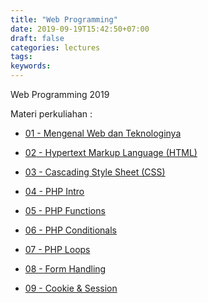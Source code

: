 ```yaml
---
title: "Web Programming"
date: 2019-09-19T15:42:50+07:00
draft: false
categories: lectures
tags:
keywords:
---
```



Web Programming 2019
<!--more-->
Materi perkuliahan :

- [01 - Mengenal Web dan Teknologinya](../../files/webpro/2019/01-intro.pdf)

- [02 - Hypertext Markup Language (HTML)](../../files/webpro/2019/02-html.pdf)

- [03 - Cascading Style Sheet (CSS)](../../files/webpro/2019/03-css.pdf)

- [04 - PHP Intro](../../files/webpro/2019/04-php.pdf)

- [05 - PHP Functions](../../files/webpro/2019/05-php-functions.pdf)

- [06 - PHP Conditionals](../../files/webpro/2019/06-php-conditionals.pdf)

- [07 - PHP Loops](../../files/webpro/2019/07-php-loops.pdf)

- [08 - Form Handling](../../files/webpro/2019/08-form-handling.pdf)

- [09 - Cookie & Session](../../files/webpro/2019/09-cookie-session.pdf)